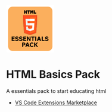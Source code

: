 ![icon](https://github.com/fakeman2332/HTML-Basics-Pack/blob/main/icon.png?raw=true)
# HTML Basics Pack
A essentials pack to start educating html

+ [VS Code Extensions Marketplace](https://marketplace.visualstudio.com/items?itemName=fakeman.html-basics-pack&ssr=false#overview)
